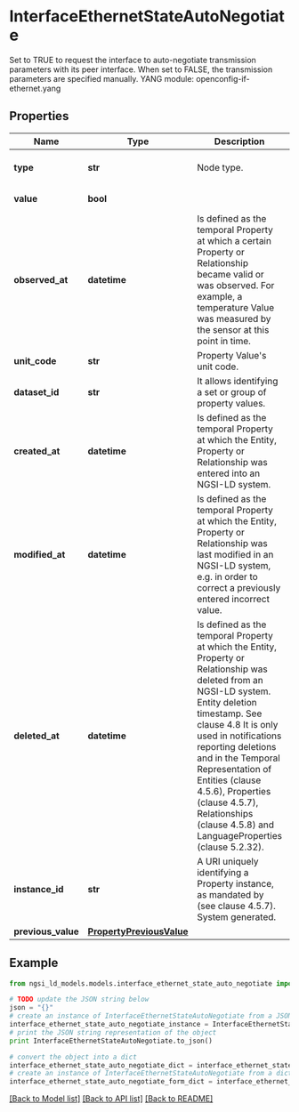 # InterfaceEthernetStateAutoNegotiate

Set to TRUE to request the interface to auto-negotiate transmission parameters with its peer interface. When set to FALSE, the transmission parameters are specified manually.  YANG module: openconfig-if-ethernet.yang 

## Properties

Name | Type | Description | Notes
------------ | ------------- | ------------- | -------------
**type** | **str** | Node type.  | [optional] [default to 'Property']
**value** | **bool** |  | [default to True]
**observed_at** | **datetime** | Is defined as the temporal Property at which a certain Property or Relationship became valid or was observed. For example, a temperature Value was measured by the sensor at this point in time.  | [optional] 
**unit_code** | **str** | Property Value&#39;s unit code.  | [optional] 
**dataset_id** | **str** | It allows identifying a set or group of property values.  | [optional] 
**created_at** | **datetime** | Is defined as the temporal Property at which the Entity, Property or Relationship was entered into an NGSI-LD system.  | [optional] [readonly] 
**modified_at** | **datetime** | Is defined as the temporal Property at which the Entity, Property or Relationship was last modified in an NGSI-LD system, e.g. in order to correct a previously entered incorrect value.  | [optional] [readonly] 
**deleted_at** | **datetime** | Is defined as the temporal Property at which the Entity, Property or Relationship was deleted from an NGSI-LD system.  Entity deletion timestamp. See clause 4.8 It is only used in notifications reporting deletions and in the Temporal Representation of Entities (clause 4.5.6), Properties (clause 4.5.7), Relationships (clause 4.5.8) and LanguageProperties (clause 5.2.32).  | [optional] [readonly] 
**instance_id** | **str** | A URI uniquely identifying a Property instance, as mandated by (see clause 4.5.7). System generated.  | [optional] [readonly] 
**previous_value** | [**PropertyPreviousValue**](PropertyPreviousValue.md) |  | [optional] 

## Example

```python
from ngsi_ld_models.models.interface_ethernet_state_auto_negotiate import InterfaceEthernetStateAutoNegotiate

# TODO update the JSON string below
json = "{}"
# create an instance of InterfaceEthernetStateAutoNegotiate from a JSON string
interface_ethernet_state_auto_negotiate_instance = InterfaceEthernetStateAutoNegotiate.from_json(json)
# print the JSON string representation of the object
print InterfaceEthernetStateAutoNegotiate.to_json()

# convert the object into a dict
interface_ethernet_state_auto_negotiate_dict = interface_ethernet_state_auto_negotiate_instance.to_dict()
# create an instance of InterfaceEthernetStateAutoNegotiate from a dict
interface_ethernet_state_auto_negotiate_form_dict = interface_ethernet_state_auto_negotiate.from_dict(interface_ethernet_state_auto_negotiate_dict)
```
[[Back to Model list]](../README.md#documentation-for-models) [[Back to API list]](../README.md#documentation-for-api-endpoints) [[Back to README]](../README.md)


